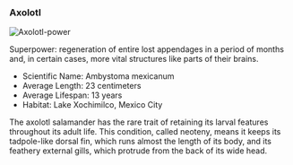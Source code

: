 <html>
<head>
	<meta charset="utf-8">
	<title>Animal Trading Cards</title>
	<link rel="stylesheet" href="styles.css">
</head>
<body>
	<div class="card">
		<div class="name">
			<h3>Axolotl</h3>
		</div>
		<img src="https://i.ytimg.com/vi/Eo50ctoOTWs/maxresdefault.jpg" alt="Axolotl-power">
		<div>
			<div class="fun-fact">
				<p>Superpower: regeneration of entire lost appendages in a period of months and, in certain cases, more vital structures like parts of their brains.</p>
			</div>
		<div class="list">
			<ul>
				<div>
				<li class="scientific-name"><span>Scientific Name</span>: Ambystoma mexicanum</li>
				<li><span>Average Length</span>: 23 centimeters</li>
				<li><span>Average Lifespan</span>: 13 years</li>
				<li><span>Habitat</span>: Lake Xochimilco, Mexico City</li>
				</div>
			</ul>
		</div>
			<div class="info">
			<p>The axolotl salamander has the rare trait of retaining its larval features throughout its adult life. This condition, called neoteny, means it keeps its tadpole-like dorsal fin, which runs almost the length of its body, and its feathery external gills, which protrude from the back of its wide head.</p>
			</div>
		</div>
	</div>
</body>
</html>
